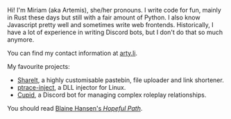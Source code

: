 Hi! I'm Miriam (aka Artemis), she/her pronouns. I write code for fun, mainly in
Rust these days but still with a fair amount of Python. I also know Javascript
pretty well and sometimes write web frontends. Historically, I have a lot of
experience in writing Discord bots, but I don't do that so much anymore.

You can find my contact information at [arty.li].

My favourite projects:
 - [ShareIt], a highly customisable pastebin, file uploader and link shortener.
 - [ptrace-inject], a DLL injector for Linux.
 - [Cupid], a Discord bot for managing complex roleplay relationships.

You should read [Blaine Hansen's *Hopeful Path*][hopeful-path].

 [ShareIt]: https://github.com/pls-shareit
 [ptrace-inject]: https://github.com/Artemis21/ptrace-inject
 [Cupid]: https://github.com/cupid-bot
 [hopeful-path]: https://github.com/persistent-democracy/hopeful-path
 [arty.li]: https://arty.li

